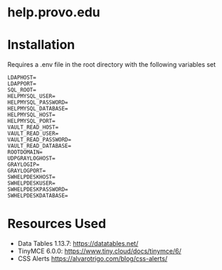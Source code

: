 # help.provo.edu

# Installation

Requires a .env file in the root directory with the following variables set

```
LDAPHOST=
LDAPPORT=
SQL_ROOT=
HELPMYSQL_USER=
HELPMYSQL_PASSWORD=
HELPMYSQL_DATABASE=
HELPMYSQL_HOST=
HELPMYSQL_PORT=
VAULT_READ_HOST=
VAULT_READ_USER=
VAULT_READ_PASSWORD=
VAULT_READ_DATABASE=
ROOTDOMAIN=
UDPGRAYLOGHOST=
GRAYLOGIP=
GRAYLOGPORT=
SWHELPDESKHOST=
SWHELPDESKUSER=
SWHELPDESKPASSWORD=
SWHELPDESKDATABASE=
```

# Resources Used
- Data Tables 1.13.7: https://datatables.net/
- TinyMCE 6.0.0: https://www.tiny.cloud/docs/tinymce/6/
- CSS Alerts https://alvarotrigo.com/blog/css-alerts/